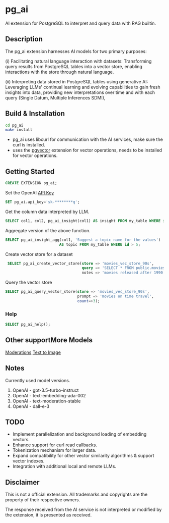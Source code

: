 # pg_ai

AI extension for PostgreSQL to interpret and query data with RAG builtin.

## Description

The pg_ai extension harnesses AI models for two primary purposes:

(i) Facilitating natural language interaction with datasets:
Transforming query results from PostgreSQL tables into a vector store,
enabling interactions with the store through natural language.

(ii) Interpreting data stored in PostgreSQL tables using generative AI:
Leveraging LLMs' continual learning and evolving capabilities to gain fresh
insights into data, providing new interpretations over time and with each query
(Single Datum, Multiple Inferences SDMI),

## Build & Installation

```sh
cd pg_ai
make install
```
- pg_ai uses libcurl for communication with the AI services, make sure the curl is installed.
- uses the [pgvector](https://github.com/pgvector/pgvector) extension for vector operations, needs to be installed for vector operations.


## Getting Started

```sql
CREATE EXTENSION pg_ai;
```

Set the OpenAI [API Key](https://platform.openai.com/api-keys)
```sql
SET pg_ai.api_key='sk-********q';
```

Get the column data interpreted by LLM.
```sql
SELECT col1, col2, pg_ai_insight(col1) AS insight FROM my_table WHERE id > 5;
```

Aggregate version of the above function.
```sql
SELECT pg_ai_insight_agg(col1, 'Suggest a topic name for the values') 
                        AS topic FROM my_table WHERE id > 5;
```

Create vector store for a dataset
```sql
 SELECT pg_ai_create_vector_store(store => 'movies_vec_store_90s',
                                  query => 'SELECT * FROM public.movies WHERE release_year > 1990',
                                  notes => 'movies released after 1990');
```

Query the vector store
```sql
SELECT pg_ai_query_vector_store(store => 'movies_vec_store_90s',
                                prompt => 'movies on time travel',
                                count=>3);
```

### Help
```sql
SELECT pg_ai_help();
```

## Other supportMore Models

[Moderations](README_moderations.md)
[Text to Image](README_image_gen.md)

## Notes

Currently used model versions.

1. OpenAI - gpt-3.5-turbo-instruct
2. OpenAI - text-embedding-ada-002
3. OpenAI - text-moderation-stable
4. OpenAI - dall-e-3

## TODO

* Implement parallelization and background loading of embedding vectors.
* Enhance support for curl read callbacks.
* Tokenization mechanism for larger data.
* Expand compatibility for other vector similarity algorithms & support vector indexes.
* Integration with additional local and remote LLMs.

## Disclaimer

This is not a official extension. All trademarks and copyrights are
the property of their respective owners.

The response received from the AI service is not interpreted or
modified by the extension, it is presented as received.
